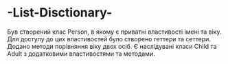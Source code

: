 # -List-Disctionary-
Був створений клас Person, в якому є приватні властивості імені та віку. Для доступу до цих властивостей було створено геттери та сеттери. Додано методи порівняння віку двох осіб. Є наслідувані класи Child та Adult з додатковими властивостями та методами.
